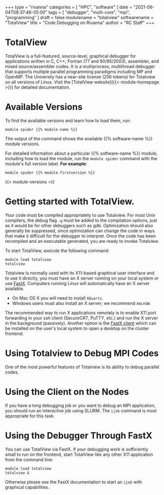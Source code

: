 +++
type = "rivanna"
categories = [
  "HPC",
  "software"
]
date = "2021-06-04T08:37:46-05:00"
tags = [
  "debugger",
  "multi-core",
  "mpi",
  "programming"
]
draft = false
modulename = "totalview"
softwarename = "TotalView"
title = "Code Debugging on Rivanna"
author = "RC Staff"
+++

# TotalView
TotalView is a full-featured, source-level, graphical debugger for applications written in C, C++, Fortran (77 and 90/95/2003), assembler, and mixed source/assembler codes. It is a multiprocess, multithread debugger that supports multiple parallel programming paradigms including MP and OpenMP. The University has a near-site license (256 tokens) for Totalview on all versions of Linux. Visit the [TotalView website]({{< module-homepage >}}) for detailed documentation.

# Available Versions
To find the available versions and learn how to load them, run:
```
module spider {{% module-name %}}
```

The output of the command shows the available {{% software-name %}} module versions.

For detailed information about a particular {{% software-name %}} module, including how to load the module, run the `module spider` command with the module's full version label. __For example__:
```
module spider {{% module-firstversion %}}
```

{{< module-versions >}}

# Getting started with TotalView.
Your code must be compiled appropriately to use Totalview. For most Unix compilers, the debug flag `-g` must be added to the compilation options, just as it would be for other debuggers such as gdb. Optimization should also generally be suppressed, since optimization can change the code in ways that make it difficult for the debugger to interpret. Once the code has been recompiled and an executable generated, you are ready to invoke Totalview.

To start TotalView, execute the following command:
```
module load totalview
totalview
```

Totalview is normally used with its X11-based graphical user interface and to use it directly, you must have an X server running on your local system or use [FastX](/userinfo/rivanna/logintools/fastx). Computers running Linux will automatically have an X server available.

* On Mac OS X you will need to install `XQuartz`.
* Windows users must also install an X server; we recommend `XminGW`.

The recommended way to run X applications remotely is to enable X11 port forwarding in your ssh client (SecureCRT, PuTTY, etc.) and run the X server in the background (passively). Another option is the [FastX client](/userinfo/rivanna/logintools/fastx) which can be installed on the user's local system to open a desktop on the cluster frontend.

# Using Totalview to Debug MPI Codes
One of the most powerful features of Totalview is its ability to debug parallel codes.

# Using the Client on the Nodes
If you have a long debugging job or you want to debug an MPI application, you should run an interactive job using SLURM.  The `ijob` command is most appropriate for this task.  

# Using the Debugger Through FastX
You can use TotalView via FastX. If your debugging work is sufficiently small to run on the frontend, start TotalView like any other X11 application from the command line:
```
module load totalview
totalview &
```
Otherwise please see the FastX documentation to start an `ijob` with graphical capabilities.
